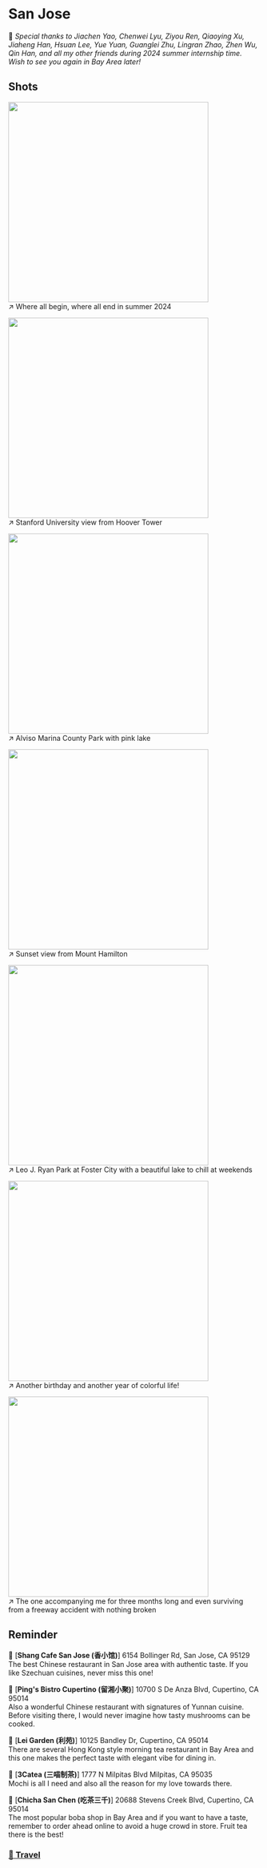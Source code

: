 # San Jose

🩵 *Special thanks to Jiachen Yao, Chenwei Lyu, Ziyou Ren, Qiaoying Xu, Jiaheng Han, Hsuan Lee, Yue Yuan, Guanglei Zhu, Lingran Zhao, Zhen Wu, Qin Han, and all my other friends during 2024 summer internship time. Wish to see you again in Bay Area later!*

## Shots

<img src="../img/Sanjose/weride.jpg" width=400/>\
↗️ Where all begin, where all end in summer 2024

<img src="../img/Sanjose/stanford.jpg" width=400/>\
↗️ Stanford University view from Hoover Tower

<img src="../img/Sanjose/redlake.jpg" width=400/>\
↗️ Alviso Marina County Park with pink lake

<img src="../img/Sanjose/sanjosesunset.jpg" width=400/>\
↗️ Sunset view from Mount Hamilton

<img src="../img/Sanjose/fostercity.jpg" width=400/>\
↗️ Leo J. Ryan Park at Foster City with a beautiful lake to chill at weekends

<img src="../img/Sanjose/cake.jpg" width=400/>\
↗️ Another birthday and another year of colorful life!

<img src="../img/Sanjose/mycar.jpg" width=400/>\
↗️ The one accompanying me for three months long and even surviving from a freeway accident with nothing broken


## Reminder
📍 [**Shang Cafe San Jose (香小馆)**] 6154 Bollinger Rd, San Jose, CA 95129\
The best Chinese restaurant in San Jose area with authentic taste. If you like Szechuan cuisines, never miss this one!

📍 [**Ping's Bistro Cupertino (留湘小聚)**] 10700 S De Anza Blvd, Cupertino, CA 95014\
Also a wonderful Chinese restaurant with signatures of Yunnan cuisine. Before visiting there, I would never imagine how tasty mushrooms can be cooked.

📍 [**Lei Garden (利苑)**] 10125 Bandley Dr, Cupertino, CA 95014\
There are several Hong Kong style morning tea restaurant in Bay Area and this one makes the perfect taste with elegant vibe for dining in.

📍 [**3Catea (三喵制茶)**] 1777 N Milpitas Blvd Milpitas, CA 95035\
Mochi is all I need and also all the reason for my love towards there. 

📍 [**Chicha San Chen (吃茶三千)**] 20688 Stevens Creek Blvd, Cupertino, CA 95014\
The most popular boba shop in Bay Area and if you want to have a taste, remember to order ahead online to avoid a huge crowd in store. Fruit tea there is the best!


### [🚢 Travel](./travel.md)